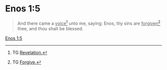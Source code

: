 # Enos 1:5

> And there came a <u>voice</u>[^a] unto me, saying: Enos, thy sins are <u>forgiven</u>[^b] thee, and thou shalt be blessed.

[Enos 1:5](https://www.churchofjesuschrist.org/study/scriptures/bofm/enos/1?lang=eng&id=p5#p5)


[^a]: TG [Revelation.](https://www.churchofjesuschrist.org/study/scriptures/tg/revelation?lang=eng)
[^b]: TG [Forgive.](https://www.churchofjesuschrist.org/study/scriptures/tg/forgive?lang=eng)
